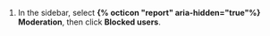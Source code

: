 1. In the sidebar, select **{% octicon "report" aria-hidden="true"%} Moderation**, then click **Blocked users**.
